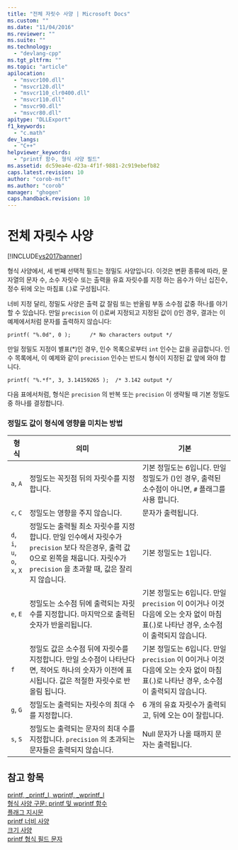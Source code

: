 ```yaml
---
title: "전체 자릿수 사양 | Microsoft Docs"
ms.custom: ""
ms.date: "11/04/2016"
ms.reviewer: ""
ms.suite: ""
ms.technology: 
  - "devlang-cpp"
ms.tgt_pltfrm: ""
ms.topic: "article"
apilocation: 
  - "msvcr100.dll"
  - "msvcr120.dll"
  - "msvcr110_clr0400.dll"
  - "msvcr110.dll"
  - "msvcr90.dll"
  - "msvcr80.dll"
apitype: "DLLExport"
f1_keywords: 
  - "c.math"
dev_langs: 
  - "C++"
helpviewer_keywords: 
  - "printf 함수, 형식 사양 필드"
ms.assetid: dc59ea4e-d23a-4f1f-9881-2c919ebefb82
caps.latest.revision: 10
author: "corob-msft"
ms.author: "corob"
manager: "ghogen"
caps.handback.revision: 10
---
```

# 전체 자릿수 사양
[!INCLUDE[vs2017banner](../assembler/inline/includes/vs2017banner.md)]

형식 사양에서, 세 번째 선택적 필드는 정밀도 사양입니다.  이것은 변환 종류에 따라, 문자열의 문자 수, 소수 자릿수 또는 출력을 유효 자릿수를 지정 하는 음수가 아닌 십진수, 정수 뒤에 오는 마침표 \(.\)로 구성됩니다.  
  
 너비 지정 달리, 정밀도 사양은 출력 값 잘림 또는 반올림 부동 소수점 값중 하나를 야기할 수 있습니다.  만일 `precision` 이 \(\)로써 지정되고 지정된 값이 \(\)인 경우, 결과는 이 예제에서처럼 문자를 출력하지 않습니다:  
  
 `printf( "%.0d", 0 );      /* No characters output */`  
  
 만일 정밀도 지정이 별표\(\*\)인 경우, 인수 목록으로부터 `int` 인수는 값을 공급합니다.  인수 목록에서, 이 예제와 같이 `precision` 인수는 반드시 형식이 지정된 값 앞에 와야 합니다.  
  
 `printf( "%.*f", 3, 3.14159265 );  /* 3.142 output */`  
  
 다음 표에서처럼, 형식은 `precision` 의 반복 또는 `precision` 이 생략될 때 기본 정밀도 중 하나를 결정합니다.  
  
### 정밀도 값이 형식에 영향을 미치는 방법  
  
|형식|의미|기본|  
|--------|--------|--------|  
|`a`, `A`|정밀도는 꼭짓점 뒤의 자릿수를 지정합니다.|기본 정밀도는 6입니다.  만일 정밀도가 \(\)인 경우, 출력된 소수점이 아니면, `#` 플래그를 사용 합니다.|  
|`c`, `C`|정밀도는 영향을 주지 않습니다.|문자가 출력됩니다.|  
|`d`, `i`, `u`, `o`, `x`, `X`|정밀도는 출력될 최소 자릿수를 지정합니다.  만일 인수에서 자릿수가 `precision` 보다 작은경우, 출력 값 0으로 왼쪽을 채웁니다.  자릿수가 `precision` 을 초과할 때, 값은 잘리지 않습니다.|기본 정밀도는 1입니다.|  
|`e`, `E`|정밀도는 소수점 뒤에 출력되는 자릿수를 지정합니다.  마지막으로 출력된 숫자가 반올리됩니다.|기본 정밀도는 6입니다.  만일 `precision` 이 0이거나 이것 다음에 오는 숫자 없이 마침표\(.\)로 나타난 경우, 소수점이 출력되지 않습니다.|  
|`f`|정밀도 값은 소수점 뒤에 자릿수를 지정합니다.  만일 소수점이 나타난다면, 적어도 하나의 숫자가 이전에 표시됩니다.  값은 적절한 자릿수로 반올림 됩니다.|기본 정밀도는 6입니다.  만일 `precision` 이 0이거나 이것 다음에 오는 숫자 없이 마침표\(.\)로 나타난 경우, 소수점이 출력되지 않습니다.|  
|`g`, `G`|정밀도는 출력되는 자릿수의 최대 수를 지정합니다.|6 개의 유효 자릿수가 출력되고, 뒤에 오는 0이 잘립니다.|  
|`s`, `S`|정밀도는 출력되는 문자의 최대 수를 지정합니다.  `precision` 의 초과되는 문자들은 출력되지 않습니다.|Null 문자가 나올 때까지 문자는 출력됩니다.|  
  
## 참고 항목  
 [printf, \_printf\_l, wprintf, \_wprintf\_l](../c-runtime-library/reference/printf-printf-l-wprintf-wprintf-l.md)   
 [형식 사양 구문: printf 및 wprintf 함수](../c-runtime-library/format-specification-syntax-printf-and-wprintf-functions.md)   
 [플래그 지시문](../c-runtime-library/flag-directives.md)   
 [printf 너비 사양](../c-runtime-library/printf-width-specification.md)   
 [크기 사양](../c-runtime-library/size-specification.md)   
 [printf 형식 필드 문자](../c-runtime-library/printf-type-field-characters.md)